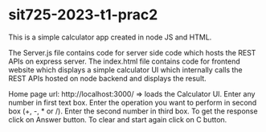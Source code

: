 # sit725-2023-t1-prac2

This is a simple calculator app created in node JS and HTML.

The Server.js file contains code for server side code which hosts the REST APIs on express server.
The index.html file contains code for frontend website which displays a simple calculator UI which internally calls the REST APIs hosted on node backend and displays the result.

Home page url: http://localhost:3000/  => loads the Calculator UI.
Enter any number in first text box.
Enter the operation you want to perform in second box (+, -, * or /).
Enter the second number in third box.
To get the response click on Answer button.
To clear and start again click on C button.
